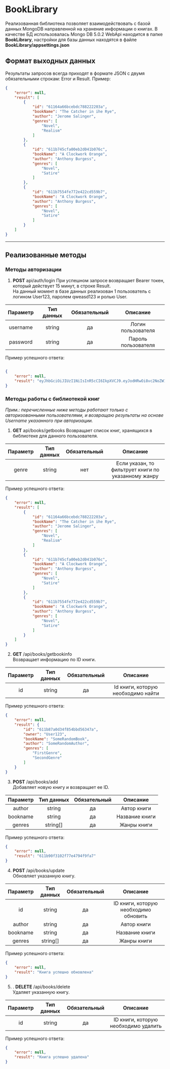 # BookLibrary
Реализованная библиотека позволяет взаимодействовать с базой данных MongoDB направленной на хранение информации о книгах. В качестве БД использовалась Mongo DB 5.0.2
WebApi находится в папке **BookLibrary**, настройки для базы данных находятся в файле **BookLibrary/appsettings.json**
## Формат выходных данных
Результаты запросов всегда приходят в формате JSON с двумя обязательными строкам: Error и Result. Пример:
```json
{
    "error": null,
    "result": [
        {
            "id": "61164a66bcebdc788222203a",
            "bookName": "The Catcher in ihe Rye",
            "author": "Jerome Salinger",
            "genres": [
                "Novel",
                "Realism"
            ]
        },
        {
            "id": "611b745cfa00eb2d041b076c",
            "bookName": "A Clockwork Orange",
            "author": "Anthony Burgess",
            "genres": [
                "Novel",
                "Satire"
            ]
        },
        {
            "id": "611b7554fe772e422cd559b7",
            "bookName": "A Clockwork Orange",
            "author": "Anthony Burgess",
            "genres": [
                "Novel",
                "Satire"
            ]
        }
    ]
}
```
____
## Реализованные методы 
### Методы авторизации
1. **POST** api/auth/login
При успешном запросе возвращает Bearer токен, который действует 15 минут, в строке Result.  
На данный момент в базе данных реализован 1 пользователь с логином User123, паролем qweasd123 и ролью User.

| Параметр | Тип данных | Обязательный |  Описание |
:---------:|:---------:|:---------:|:---------:|
| username | string | да | Логин пользователя |
| password | string | да | Пароль пользователя |

Пример успешного ответа:

```json

{
    "error": null,
    "result": "eyJhbGciOiJIUzI1NiIsInR5cCI6IkpXVCJ9.eyJodHRwOi8vc2NoZW1hcy54bWxzb2FwLm9yZy93cy8yMDA1LzA1L2lkZW50aXR5L2NsYWltcy9uYW1lIjoiVXNlcjEyMyIsImh0dHA6Ly9zY2hlbWFzLm1pY3Jvc29mdC5jb20vd3MvMjAwOC8wNi9pZGVudGl0eS9jbGFpbXMvcm9sZSI6IlVzZXIiLCJuYmYiOjE2MjkxOTQxMjgsImV4cCI6MTYyOTE5NTAyOCwiaXNzIjoiU2ltcGxlQXV0aGVuaWNhdGlvbiIsImF1ZCI6IkJvb2tMaWJyYXJ5In0.4jbLrpVVwvqrXyx-XdCugdP0QHSvlQPcBA6yJ2ZHNiw"
}

```
### Методы работы с библиотекой книг
*Прим.: перечисленные ниже методы работают только с авторизованными пользователями, и возвращаю результаты на основе Username указанного при авторизации.*  

1. **GET** api/books/getbooks
Возвращает список книг, хранящихся в библиотеке для данного пользователя.  

| Параметр | Тип данных | Обязательный | Описание |
:---------:|:---------:|:---------:|:---------:|
| genre | string | нет | Если указан, то фильтрует книги по указанному жанру |

Пример успешного ответа:
```json
{
    "error": null,
    "result": [
        {
            "id": "61164a66bcebdc788222203a",
            "bookName": "The Catcher in ihe Rye",
            "author": "Jerome Salinger",
            "genres": [
                "Novel",
                "Realism"
            ]
        },
        {
            "id": "611b745cfa00eb2d041b076c",
            "bookName": "A Clockwork Orange",
            "author": "Anthony Burgess",
            "genres": [
                "Novel",
                "Satire"
            ]
        },
        {
            "id": "611b7554fe772e422cd559b7",
            "bookName": "A Clockwork Orange",
            "author": "Anthony Burgess",
            "genres": [
                "Novel",
                "Satire"
            ]
        }
    ]
}
```
2. **GET** /api/books/getbookinfo  
Возвращает информацию по ID книги.

| Параметр | Тип данных | Обязательный | Описание |
:---------:|:---------:|:---------:|:---------:|
| id | string | да | Id книги, которую необходимо найти |

Пример успешного ответа:

```json
{
    "error": null,
    "result": {
        "id": "611b87a0d34f854bbd56347a",
        "owner": "User123",
        "bookName": "SomeRandomBook",
        "author": "SomeRandomAuthor",
        "genres": [
            "FirstGenre",
            "SecondGenre"
        ]
    }
}
```

3. **POST** /api/books/add  
Добавляет новую книгу и возвращает ее ID.

| Параметр | Тип данных | Обязательный | Описание |
:---------:|:---------:|:---------:|:---------:|
| author | string | да | Автор книги |
| bookname | string | да | Название книги |
| genres | string[] | да | Жанры книги |

Пример успешного ответа:

```json
{
    "error": null,
    "result": "611b90f3102f77e4794f9fa7"
}
```

4. **POST** /api/books/update  
Обновляет указанную книгу.

| Параметр | Тип данных | Обязательный | Описание |
:---------:|:---------:|:---------:|:---------:|
| id | string | да | ID книги, которую необходимо обновить |
| author | string | да | Автор книги |
| bookname | string | да | Название книги |
| genres | string[] | да | Жанры книги |

Пример успешного ответа:

```json
{
    "error": null,
    "result": "Книга успешно обновлена"
}
```

5. . **DELETE** /api/books/delete  
Удаляет указанную книгу.

| Параметр | Тип данных | Обязательный | Описание |
:---------:|:---------:|:---------:|:---------:|
| id | string | да | ID книги, которую необходимо удалить |

Пример успешного ответа:

```json
{
    "error": null,
    "result": "Книга успешно удалена"
}
```
